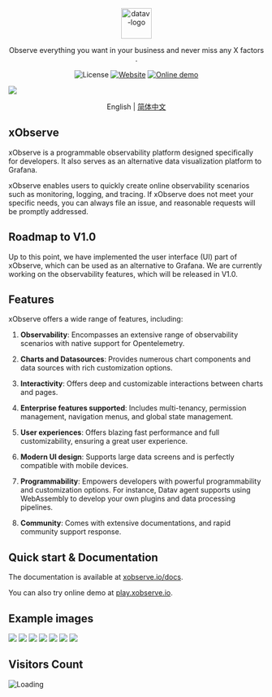 <p align="center">
  <img src="https://xobserve.io/logo.png" alt="datav-logo" width="60" />
</p>

<p align="center">
  Observe everything you want in your business and never miss any X factors . 
</p>

<p align="center">
    <img alt="License" src="https://img.shields.io/badge/license-Apache2.0-brightgreen"> 
    <a href="https://datav.io"><img alt="Website" src="https://img.shields.io/badge/Website-datav.io-blue"></a>
    <a href="https://play.datav.io"><img alt="Online demo" src="https://img.shields.io/badge/Online-demo-blue"></a>
</p>

<div>
  <img src="https://github.com/xObserve/assets/blob/main/datav-readme/home-example1.jpg?raw=true" />
  <p align="center">
    English | <a href="./README_CN.md">简体中文</a>
  </p>
</div>
  



## xObserve

xObserve is a programmable observability platform designed specifically for developers. It also serves as an alternative data visualization platform to Grafana.

xObserve enables users to quickly create online observability scenarios such as monitoring, logging, and tracing. If xObserve does not meet your specific needs, you can always file an issue, and reasonable requests will be promptly addressed.

## Roadmap to V1.0

Up to this point, we have implemented the user interface (UI) part of xObserve, which can be used as an alternative to Grafana. We are currently working on the observability features, which will be released in V1.0.

## Features
xObserve offers a wide range of features, including:

1. **Observability**: Encompasses an extensive range of observability scenarios with native support for Opentelemetry.
   
2. **Charts and Datasources**: Provides numerous chart components and data sources with rich customization options.

3. **Interactivity**: Offers deep and customizable interactions between charts and pages.

4. **Enterprise features supported**: Includes multi-tenancy, permission management, navigation menus, and global state management.

5. **User experiences**: Offers blazing fast performance and full customizability, ensuring a great user experience.

6. **Modern UI design**: Supports large data screens and is perfectly compatible with mobile devices.

7. **Programmability**: Empowers developers with powerful programmability and customization options. For instance, Datav agent supports using WebAssembly to develop your own plugins and data processing pipelines.

8. **Community**: Comes with extensive documentations, and rapid community support response.

## Quick start & Documentation

The documentation is available at [xobserve.io/docs](https://datav.io/docs).

You can also try online demo at [play.xobserve.io](https://play.datav.io).


## Example images

<img src="https://github.com/xObserve/assets/blob/main/datav-readme/home-example1.jpg?raw=true" />

<img src="https://github.com/xObserve/assets/blob/main/datav-readme/runtime-example.jpg?raw=true" />

<img src="https://github.com/xObserve/assets/blob/main/datav-readme/host-example.jpg?raw=true" />

<img src="https://github.com/xObserve/assets/blob/main/datav-readme/trace-search-example.jpg?raw=true" />

<img src="https://github.com/xObserve/assets/blob/main/datav-readme/trace-example.jpg?raw=true" />

<img src="https://github.com/xObserve/assets/blob/main/datav-readme/log-example.jpg?raw=true" />

<img src="https://github.com/xObserve/assets/blob/main/datav-readme/alert-example.jpg?raw=true" />






## Visitors Count

<img align="left" src = "https://profile-counter.glitch.me/datav/count.svg" alt="Loading" />
